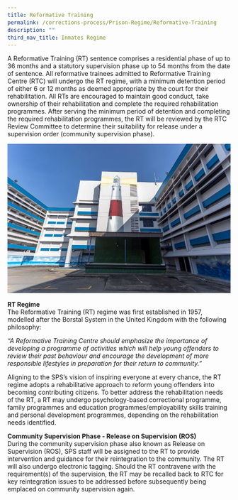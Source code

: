 ```yaml
---
title: Reformative Training
permalink: /corrections-process/Prison-Regime/Reformative-Training
description: ""
third_nav_title: Inmates Regime
---
```


A Reformative Training (RT) sentence comprises a residential phase of up to 36 months and a statutory supervision phase up to 54 months from the date of sentence.  All reformative trainees admitted to Reformative Training Centre (RTC) will undergo the RT regime, with a minimum detention period of either 6 or 12 months as deemed appropriate by the court for their rehabilitation. All RTs are encouraged to maintain good conduct, take ownership of their rehabilitation and complete the required rehabilitation programmes. After serving the minimum period of detention and completing the required rehabilitation programmes, the RT will be reviewed by the RTC Review Committee to determine their suitability for release under a supervision order (community supervision phase). 

![](/images/Rehabilitation/RTC.jpg)

**RT Regime** <br>
The Reformative Training (RT) regime was first established in 1957, modelled after the Borstal System in the United Kingdom with the following philosophy:

*“A Reformative Training Centre should emphasize the importance of developing a programme of activities which will help young offenders to review their past behaviour and encourage the development of more responsible lifestyles in preparation for their return to community.”*

Aligning to the SPS’s vision of inspiring everyone at every chance, the RT regime adopts a rehabilitative approach to reform young offenders into becoming contributing citizens. To better address the rehabilitation needs of the RT, a RT may undergo psychology-based correctional programme, family programmes and education programmes/employability skills training and personal development programmes, depending on the rehabilitation needs identified. 

**Community Supervision Phase - Release on Supervision (ROS)**<br>
During the community supervision phase also known as Release on Supervision (ROS), SPS staff will be assigned to the RT to provide intervention and guidance for their reintegration to the community. The RT will also undergo electronic tagging. Should the RT contravene with the requirement(s) of the supervision, the RT may be recalled back to RTC for key reintegration issues to be addressed before subsequently being emplaced on community supervision again. 
